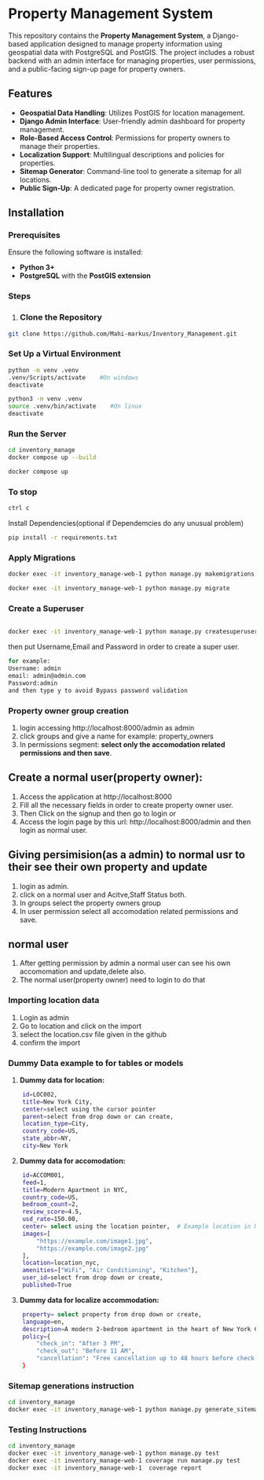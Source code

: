 # Property Management System

This repository contains the **Property Management System**, a Django-based application designed to manage property information using geospatial data with PostgreSQL and PostGIS. The project includes a robust backend with an admin interface for managing properties, user permissions, and a public-facing sign-up page for property owners.

## Features

- **Geospatial Data Handling**: Utilizes PostGIS for location management.
- **Django Admin Interface**: User-friendly admin dashboard for property management.
- **Role-Based Access Control**: Permissions for property owners to manage their properties.
- **Localization Support**: Multilingual descriptions and policies for properties.
- **Sitemap Generator**: Command-line tool to generate a sitemap for all locations.
- **Public Sign-Up**: A dedicated page for property owner registration.

## Installation

### Prerequisites

Ensure the following software is installed:

- **Python 3+**
- **PostgreSQL** with the **PostGIS extension**

### Steps

1. ### Clone the Repository ###

  ```bash
 git clone https://github.com/Mahi-markus/Inventory_Management.git

```

### Set Up a Virtual Environment

```bash
python -m venv .venv
.venv/Scripts/activate    #On windows
deactivate
```

```bash
python3 -m venv .venv
source .venv/bin/activate    #On linux
deactivate
```

### Run the Server

```bash
cd inventory_manage
docker compose up --build
```

```bash
docker compose up
```

### To stop

```bash
ctrl c

```

Install Dependencies(optional if Dependemcies do any unusual problem)

```bash
pip install -r requirements.txt
```


### Apply Migrations

```bash
docker exec -it inventory_manage-web-1 python manage.py makemigrations
```

```bash
docker exec -it inventory_manage-web-1 python manage.py migrate
```

### Create a Superuser

```bash

docker exec -it inventory_manage-web-1 python manage.py createsuperuser
```

then put Username,Email and Password in order to create a super user.

```bash
for example:
Username: admin
email: admin@admin.com
Password:admin
and then type y to avoid Bypass password validation

```

### Property owner group creation

1. login accessing http://localhost:8000/admin as admin
2. click groups and give a name for example: property_owners
3. In permissions segment: **select only the  accomodation related permissions and then save**.

## Create a normal user(property owner):

1.  Access the application at http://localhost:8000
2.  Fill all the necessary fields in order to create property owner user.
3.  Then Click on the signup and then go to login or
4.  Access the login page by this url: http://localhost:8000/admin and then login as normal user.

## Giving persimision(as a admin) to normal usr to their see their own property and update

1. login as admin.
2. click on a normal user and Acitve,Staff Status both.
3. In groups select the property owners group
4. In user permission select all accomodation related permissions and save.

## normal user

1. After getting permission by admin a normal user can see his own accomomation and update,delete also.
2. The normal user(property owner) need to login to do that

### Importing location data
1. Login as admin  
2. Go to location and click on the import
3. select the location.csv file given in the github
4. confirm the import

### Dummy Data example to for tables or models
1. **Dummy data for location:** 
```bash
    id=LOC002,
    title=New York City,
    center=select using the cursor pointer
    parent=select from drop down or can create,
    location_type=City,
    country_code=US,
    state_abbr=NY,
    city=New York
```



2. **Dummy data for accomodation:** 
```bash
    id=ACCOM001,
    feed=1,
    title=Modern Apartment in NYC,
    country_code=US,
    bedroom_count=2,
    review_score=4.5,
    usd_rate=150.00,
    center= select using the location pointer,  # Example location in NYC
    images=[
        "https://example.com/image1.jpg",
        "https://example.com/image2.jpg"
    ],
    location=location_nyc,
    amenities=["WiFi", "Air Conditioning", "Kitchen"],
    user_id=select from drop down or create, 
    published=True
```

3. **Dummy data for localize accommodation:**
```bash
    property= select property from drop down or create,
    language=en,
    description=A modern 2-bedroom apartment in the heart of New York City,
    policy={
        "check_in": "After 3 PM",
        "check_out": "Before 11 AM",
        "cancellation": "Free cancellation up to 48 hours before check-in."
    }
```       

### Sitemap generations instruction

```bash
cd inventory_manage
docker exec -it inventory_manage-web-1 python manage.py generate_sitemap
```


### Testing Instructions
```bash
cd inventory_manage
docker exec -it inventory_manage-web-1 python manage.py test
docker exec -it inventory_manage-web-1 coverage run manage.py test
docker exec -it inventory_manage-web-1  coverage report

```